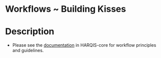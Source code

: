 # Workflows ~ Building Kisses

# Description
- Please see the [documentation](https://github.com/brianbartilet/harqis-core/tree/main/docs/WORKFLOWS.md) in HARQIS-core for workflow principles and guidelines.
